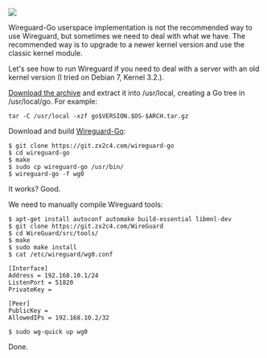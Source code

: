 




![](https://lh5.googleusercontent.com/o7TqWF6oMhFjabUwG0Z4eu0zpQVcfdE_17pOfh_r-E5DUMlFOSd4M2UnPtyVfEgXrq5ZpolauPsH0c-eS04zOvmC1oGBXBfI2BZWQCWqArVlZscg-_pyg8scj8BEDNe2ZOgKW_75)

Wireguard-Go userspace implementation is not the recommended way to use Wireguard, but sometimes we need to deal with what we have. The recommended way is to upgrade to a newer kernel version and use the classic kernel module. 

Let's see how to run Wireguard if you need to deal with a server with an old kernel version (I tried on Debian 7, Kernel 3.2.). 

[Download the archive](https://golang.org/dl/) and extract it into /usr/local, creating a Go tree in /usr/local/go. For example:

```console
tar -C /usr/local -xzf go$VERSION.$OS-$ARCH.tar.gz
```

Download and build [Wireguard-Go](https://git.zx2c4.com/wireguard-go/about/):

```console
$ git clone https://git.zx2c4.com/wireguard-go
$ cd wireguard-go
$ make
$ sudo cp wireguard-go /usr/bin/
$ wireguard-go -f wg0
```

It works? Good.

We need to manually compile Wireguard tools:

```console
$ apt-get install autoconf automake build-essential libmnl-dev
$ git clone https://git.zx2c4.com/WireGuard
$ cd WireGuard/src/tools/
$ make
$ sudo make install
$ cat /etc/wireguard/wg0.conf

[Interface]
Address = 192.168.10.1/24
ListenPort = 51820
PrivateKey = 

[Peer]
PublicKey = 
AllowedIPs = 192.168.10.2/32

$ sudo wg-quick up wg0
```

Done.
